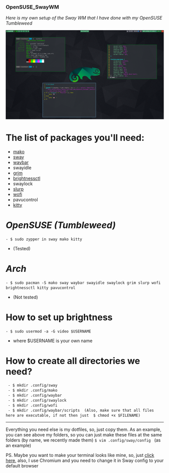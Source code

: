 ### OpenSUSE_SwayWM
_Here is my own setup of the Sway WM that I have done with my OpenSUSE Tumbleweed_ 

![Screenshot](https://github.com/LambLeeg/OpenSUSE_SwayWM/blob/main/image_2020-11-23_11-25-59.png)

# The list of packages you'll need:
- [mako](https://github.com/emersion/mako)
- [sway](https://github.com/swaywm/sway/wiki)
- [waybar](https://github.com/Alexays/Waybar)
- swayidle
- [grim](https://github.com/emersion/grim)
- [brightnessctl](https://github.com/Hummer12007/brightnessctl)
- swaylock
- [slurp](https://github.com/emersion/slurp)
- [wofi](https://hg.sr.ht/~scoopta/wofi)
- pavucontrol
- [kitty](https://sw.kovidgoyal.net/kitty/)

# _OpenSUSE (Tumbleweed)_
  ```
 - $ sudo zypper in sway mako kitty
  ```
 - (Tested)
 
# _Arch_
  ```
 - $ sudo pacman -S mako sway waybar swayidle swaylock grim slurp wofi brightnessctl kitty pavucontrol
  ```
 - (Not tested)
 
# How to set up brightness
  ```
 - $ sudo usermod -a -G video $USERNAME
  ```
 - where $USERNAME is your own name
 
# How to create all directories we need?
 ```
  - $ mkdir .config/sway 
  - $ mkdir .config/mako 
  - $ mkdir .config/waybar 
  - $ mkdir .config/swaylock
  - $ mkdir .config/wofi
  - $ mkdir .config/waybar/scripts  (Also, make sure that all files here are executable, if not then just  $ chmod +x $FILENAME)
 ```
 --------------
 Everything you need else is my dotfiles, so, just copy them. As an example, you can see above my folders, so you can just make these files at the same folders (by name, we recently made them) `$ vim .config/sway/config ` (as an example) 
 
 PS. Maybe you want to make your terminal looks like mine, so, just [click here](https://github.com/b-ryan/powerline-shell), also, I use Chromium and you need to change it in Sway config to your default browser
